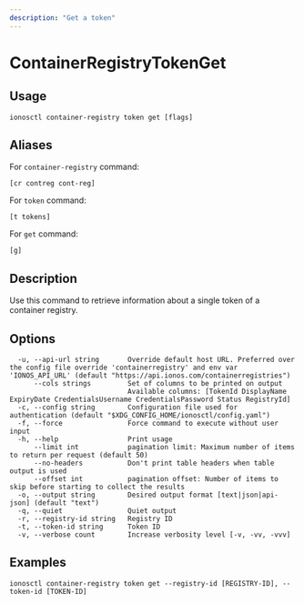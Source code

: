 ```yaml
---
description: "Get a token"
---
```


# ContainerRegistryTokenGet

## Usage

```text
ionosctl container-registry token get [flags]
```

## Aliases

For `container-registry` command:

```text
[cr contreg cont-reg]
```

For `token` command:

```text
[t tokens]
```

For `get` command:

```text
[g]
```

## Description

Use this command to retrieve information about a single token of a container registry.

## Options

```text
  -u, --api-url string       Override default host URL. Preferred over the config file override 'containerregistry' and env var 'IONOS_API_URL' (default "https://api.ionos.com/containerregistries")
      --cols strings         Set of columns to be printed on output 
                             Available columns: [TokenId DisplayName ExpiryDate CredentialsUsername CredentialsPassword Status RegistryId]
  -c, --config string        Configuration file used for authentication (default "$XDG_CONFIG_HOME/ionosctl/config.yaml")
  -f, --force                Force command to execute without user input
  -h, --help                 Print usage
      --limit int            pagination limit: Maximum number of items to return per request (default 50)
      --no-headers           Don't print table headers when table output is used
      --offset int           pagination offset: Number of items to skip before starting to collect the results
  -o, --output string        Desired output format [text|json|api-json] (default "text")
  -q, --quiet                Quiet output
  -r, --registry-id string   Registry ID
  -t, --token-id string      Token ID
  -v, --verbose count        Increase verbosity level [-v, -vv, -vvv]
```

## Examples

```text
ionosctl container-registry token get --registry-id [REGISTRY-ID], --token-id [TOKEN-ID]
```

